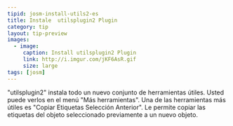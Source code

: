 ```yaml
---
tipid: josm-install-utils2-es
title: Instale  utilsplugin2 Plugin
category: tip
layout: tip-preview
images:
  - image:
     caption: Install utilsplugin2 Plugin
     link: http://i.imgur.com/jKF6AsR.gif
     size: large
tags: [josm]
---
```

"utilsplugin2" instala todo un nuevo conjunto de herramientas útiles. Usted puede verlos en el menú "Más herramientas". Una de las herramientas más útiles es "Copiar Etiquetas Selección Anterior". Le  permite copiar las etiquetas del objeto seleccionado previamente a un nuevo objeto.
